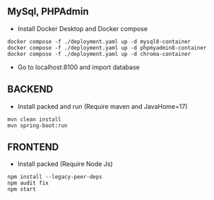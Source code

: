 
## MySql, PHPAdmin

- Install Docker Desktop and Docker compose

```
docker compose -f ./deployment.yaml up -d mysql8-container
docker compose -f ./deployment.yaml up -d phpmyadmin8-container
docker compose -f ./deployment.yaml up -d chroma-container
```

- Go to localhost:8100 and import database

## BACKEND

- Install packed and run (Require maven and JavaHome=17)

```
mvn clean install
mvn spring-boot:run
```

## FRONTEND

- Install packed (Require Node Js)

```
npm install --legacy-peer-deps
npm audit fix
npm start
```




